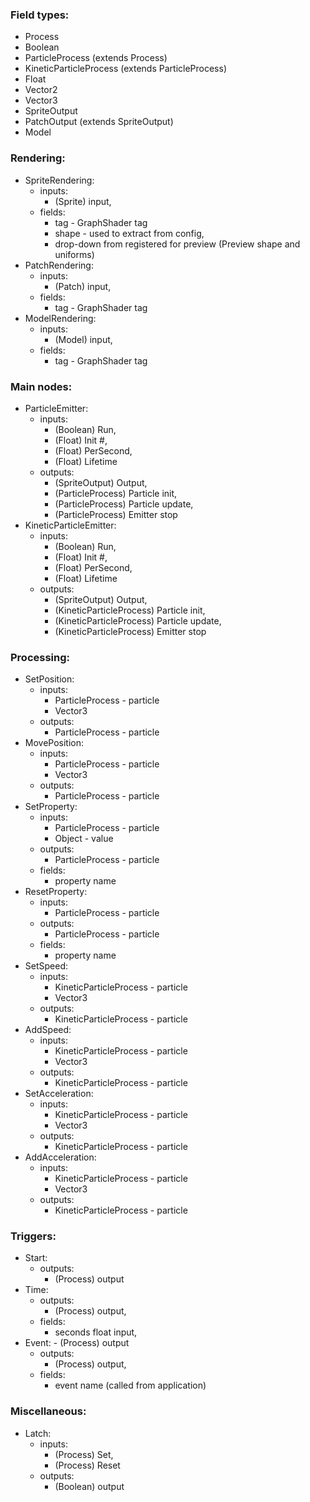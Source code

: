 ### Field types:

- Process
- Boolean
- ParticleProcess (extends Process)
- KineticParticleProcess (extends ParticleProcess)
- Float
- Vector2
- Vector3
- SpriteOutput
- PatchOutput (extends SpriteOutput)
- Model

### Rendering:

- SpriteRendering:
    - inputs: 
        - (Sprite) input,
    - fields:
        - tag - GraphShader tag
        - shape - used to extract from config,
        - drop-down from registered for preview (Preview shape and uniforms)
- PatchRendering:
    - inputs:
        - (Patch) input,
    - fields:
        - tag - GraphShader tag
- ModelRendering:
    - inputs:
        - (Model) input,
    - fields:
        - tag - GraphShader tag

### Main nodes:

- ParticleEmitter:
    - inputs:
        - (Boolean) Run,
        - (Float) Init #,
        - (Float) PerSecond,
        - (Float) Lifetime
    - outputs:
        - (SpriteOutput) Output,
        - (ParticleProcess) Particle init,
        - (ParticleProcess) Particle update,
        - (ParticleProcess) Emitter stop
- KineticParticleEmitter:
    - inputs:
        - (Boolean) Run,
        - (Float) Init #,
        - (Float) PerSecond,
        - (Float) Lifetime
    - outputs:
        - (SpriteOutput) Output,
        - (KineticParticleProcess) Particle init,
        - (KineticParticleProcess) Particle update,
        - (KineticParticleProcess) Emitter stop

### Processing:
- SetPosition:
    - inputs:
        - ParticleProcess - particle
        - Vector3
    - outputs:
        - ParticleProcess - particle
- MovePosition:
    - inputs:
        - ParticleProcess - particle
        - Vector3
    - outputs:
        - ParticleProcess - particle
- SetProperty:
    - inputs:
        - ParticleProcess - particle
        - Object - value
    - outputs:
        - ParticleProcess - particle
    - fields:
        - property name
- ResetProperty:
    - inputs:
        - ParticleProcess - particle
    - outputs:
        - ParticleProcess - particle
    - fields:
        - property name
- SetSpeed:
    - inputs:
        - KineticParticleProcess - particle
        - Vector3
    - outputs:
        - KineticParticleProcess - particle
- AddSpeed:
    - inputs:
        - KineticParticleProcess - particle
        - Vector3
    - outputs:
        - KineticParticleProcess - particle
- SetAcceleration:
    - inputs:
        - KineticParticleProcess - particle
        - Vector3
    - outputs:
        - KineticParticleProcess - particle
- AddAcceleration:
    - inputs:
        - KineticParticleProcess - particle
        - Vector3
    - outputs:
        - KineticParticleProcess - particle

### Triggers:

- Start:
    - outputs:
        - (Process) output
- Time:
    - outputs:
        - (Process) output,
    - fields:
        - seconds float input,
- Event:  - (Process) output
    - outputs:
        - (Process) output,
    - fields:
        - event name (called from application)

### Miscellaneous:

- Latch:
    - inputs:
        - (Process) Set,
        - (Process) Reset
    - outputs:
        - (Boolean) output
